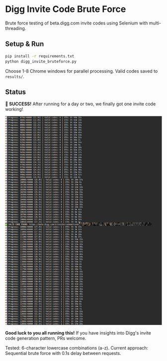 # Digg Invite Code Brute Force

Brute force testing of beta.digg.com invite codes using Selenium with multi-threading.

## Setup & Run

```bash
pip install -r requirements.txt
python digg_invite_bruteforce.py
```

Choose 1-8 Chrome windows for parallel processing. Valid codes saved to `results/`.

## Status

**🎉 SUCCESS!** After running for a day or two, we finally got one invite code working!

![Working Example](working.png)

**Good luck to you all running this!** If you have insights into Digg's invite code generation pattern, PRs welcome.

Tested: 6-character lowercase combinations (a-z). 
Current approach: Sequential brute force with 0.1s delay between requests.
